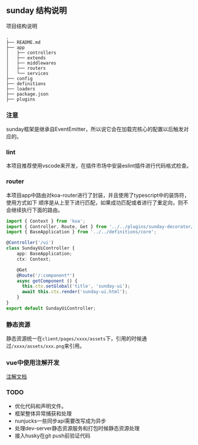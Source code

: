 ## sunday 结构说明

项目结构说明
```
.
├── README.md
├── app
│   ├── controllers
│   ├── extends
│   ├── middlewares
│   ├── routers
│   └── services
├── config
├── definitions
├── loaders
├── package.json
├── plugins
```
### 注意

sunday框架是继承自EventEmitter，所以说它会在加载完核心的配置以后触发对应的。

### lint

本项目推荐使用vscode来开发，在插件市场中安装eslint插件进行代码格式检查。

### router

本项目app中路由对koa-router进行了封装，并且使用了typescript中的装饰符，使用方式如下
顺序是从上至下进行匹配，如果成功匹配或者进行了重定向，则不会继续执行下面的路由。

```typescript
import { Context } from 'koa';
import { Controller, Route, Get } from '../../plugins/sunday-decorator/app/lib';
import { BaseApplication } from '../../definitions/core';

@Controller('/ui')
class SundayUiController {
    app: BaseApplication;
    ctx: Context;

    @Get
    @Route('/:component*')
    async getComponent () {
      this.ctx.setGlobal('title', 'sunday-ui');
      await this.ctx.render('sunday-ui.html');
    }
}
export default SundayUiController;

```

### 静态资源
静态资源统一在`client/pages/xxxx/assets`下，引用的时候通过`/xxxx/assets/xxx.png`来引用。

### vue中使用注解开发
[注解文档](https://github.com/kaorun343/vue-property-decorator)

### TODO

- 优化代码和声明文件。
- 框架整体异常捕获和处理
- nunjucks一些同步api需要改写成为异步
- 处理dev-server静态资源服务和打包时候静态资源处理
- 接入husky在git push前验证代码